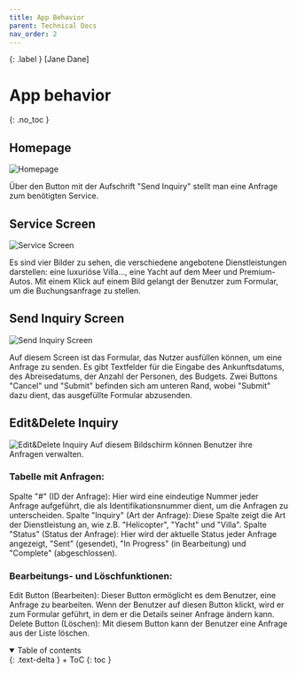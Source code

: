 ```yaml
---
title: App Behavior
parent: Technical Docs
nav_order: 2
---
```


{: .label }
[Jane Dane]

# App behavior
{: .no_toc }

## Homepage 

![Homepage](assets\images\Homepage.png)

Über den Button mit der Aufschrift "Send Inquiry" stellt man eine Anfrage zum benötigten Service.

## Service Screen

![Service Screen](assets\images\InquriyScreen.png)

Es sind vier Bilder zu sehen, die verschiedene angebotene Dienstleistungen darstellen: eine luxuriöse Villa..., eine Yacht auf dem Meer und Premium-Autos.
Mit einem Klick auf einem Bild gelangt der Benutzer zum Formular, um die Buchungsanfrage zu stellen.

## Send Inquiry Screen

![Send Inquiry Screen](assets\images\SendInquiryScreen.png)

Auf diesem Screen ist das Formular, das Nutzer ausfüllen können, um eine Anfrage zu senden.
Es gibt Textfelder für die Eingabe des Ankunftsdatums, des Abreisedatums, der Anzahl der Personen, des Budgets. Zwei Buttons "Cancel" und "Submit" befinden sich am unteren Rand, wobei "Submit" dazu dient, das ausgefüllte Formular abzusenden.

## Edit&Delete Inquiry

![Edit&Delete Inquiry](assets\images\Edit&DeleteInquiry.png)
Auf diesem Bildschirm können Benutzer ihre Anfragen verwalten.

### Tabelle mit Anfragen:

Spalte "#" (ID der Anfrage): Hier wird eine eindeutige Nummer jeder Anfrage aufgeführt, die als Identifikationsnummer dient, um die Anfragen zu unterscheiden.
Spalte "Inquiry" (Art der Anfrage): Diese Spalte zeigt die Art der Dienstleistung an, wie z.B. "Helicopter", "Yacht" und "Villa".
Spalte "Status" (Status der Anfrage): Hier wird der aktuelle Status jeder Anfrage angezeigt, "Sent" (gesendet), "In Progress" (in Bearbeitung) und "Complete" (abgeschlossen).

### Bearbeitungs- und Löschfunktionen:

Edit Button (Bearbeiten): Dieser Button ermöglicht es dem Benutzer, eine Anfrage zu bearbeiten. Wenn der Benutzer auf diesen Button klickt, wird er zum Formular geführt, in dem er die Details seiner Anfrage ändern kann.
Delete Button (Löschen): Mit diesem Button kann der Benutzer eine Anfrage aus der Liste löschen.


<details open markdown="block">
{: .text-delta }
<summary>Table of contents</summary>
+ ToC
{: toc }
</details>
